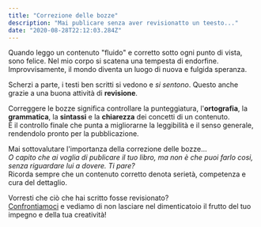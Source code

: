 ```yaml
---
title: "Correzione delle bozze"
description: "Mai publicare senza aver revisionatto un teesto..."
date: "2020-08-28T22:12:03.284Z"
---
```


Quando leggo un contenuto "fluido" e corretto sotto ogni punto di vista, sono felice. Nel mio corpo si scatena una tempesta di endorfine.
Improvvisamente, il mondo diventa un luogo di nuova e fulgida speranza.

Scherzi a parte, i testi ben scritti si vedono e *si sentono*. Questo anche grazie a una buona attività di **revisione**.

Correggere le bozze significa controllare la punteggiatura, l'**ortografia**, la **grammatica**, la **sintassi** e la **chiarezza** dei concetti di un contenuto.<br/>
È il controllo finale che punta a migliorarne la leggibilità e il senso generale, rendendolo pronto per la pubblicazione.

Mai sottovalutare l'importanza della correzione delle bozze...<br/>
_O capito che ai voglia di publicare il tuo libro, ma non è che puoi farlo cosi, senza riguardare lui a dovere. Ti pare?_<br/>
Ricorda sempre che un contenuto corretto denota serietà, competenza e cura del dettaglio.

Vorresti che ciò che hai scritto fosse revisionato?<br/>
[Confrontiamoci](/contact) e vediamo di non lasciare nel dimenticatoio il frutto del tuo impegno e della tua creatività!
